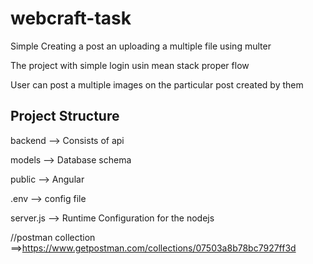 # webcraft-task
Simple Creating a post an uploading a multiple file using multer

The project with simple login usin mean stack proper flow 

User can post a  multiple images on the particular post created by them

Project Structure
--
backend --> Consists of api

models --> Database schema

public --> Angular 

.env --> config file

server.js --> Runtime Configuration for the nodejs 


//postman collection
==>https://www.getpostman.com/collections/07503a8b78bc7927ff3d